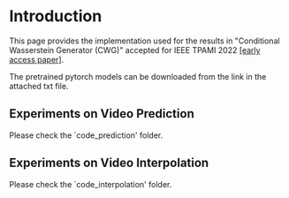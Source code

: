 # Introduction
This page provides the implementation used for the results in "Conditional Wasserstein Generator (CWG)" accepted for IEEE TPAMI 2022 [[early access paper]](https://www.computer.org/csdl/journal/tp/5555/01/09944913/1IbMa9GYOxq).

The pretrained pytorch models can be downloaded from the link in the attached txt file.

## Experiments on Video Prediction
Please check the `code_prediction' folder.

## Experiments on Video Interpolation
Please check the `code_interpolation' folder.
